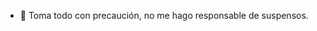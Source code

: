 - 👋 Toma todo con precaución, no me hago responsable de suspensos.


<!---
Markcsx/Markcsx is a ✨ special ✨ repository because its `README.md` (this file) appears on your GitHub profile.
You can click the Preview link to take a look at your changes.
--->
